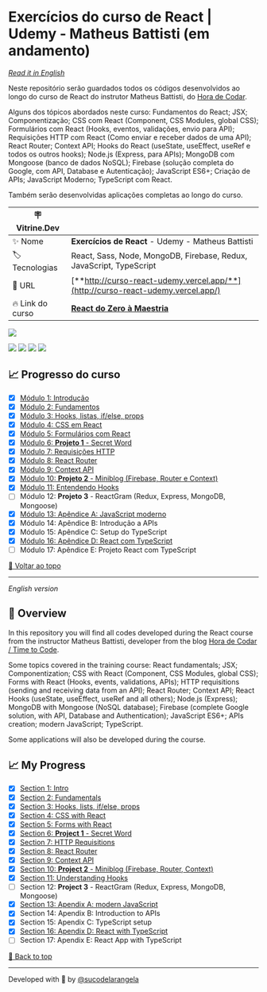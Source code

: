 <div id='top'>

# Exercícios do curso de React | Udemy - Matheus Battisti (em andamento)

</div>

_[Read it in English](#English)_

Neste repositório serão guardados todos os códigos desenvolvidos ao longo do curso de React do instrutor Matheus Battisti, do [Hora de Codar](https://www.horadecodar.com.br/).

Alguns dos tópicos abordados neste curso: Fundamentos do React; JSX; Componentização; CSS com React (Component, CSS Modules, global CSS); Formulários com React (Hooks, eventos, validações, envio para API); Requisições HTTP com React (Como enviar e receber dados de uma API); React Router; Context API; Hooks do React (useState, useEffect, useRef e todos os outros hooks); Node.js (Express, para APIs); MongoDB com Mongoose (banco de dados NoSQL); Firebase (solução completa do Google, com API, Database e Autenticação); JavaScript ES6+; Criação de APIs; JavaScript Moderno; TypeScript com React.

Também serão desenvolvidas aplicações completas ao longo do curso.

| 🪧 Vitrine.Dev   |                                                                                                                    |
| ---------------- | ------------------------------------------------------------------------------------------------------------------ |
| ✨ Nome          | **Exercícios de React** - Udemy - Matheus Battisti                                                                 |
| 🏷️ Tecnologias   | React, Sass, Node, MongoDB, Firebase, Redux, JavaScript, TypeScript                                                |
| 🚀 URL           | [**http://curso-react-udemy.vercel.app/**](http://curso-react-udemy.vercel.app/)                                   |
| 🔥 Link do curso | [**React do Zero à Maestria**](https://www.udemy.com/course/react-do-zero-a-maestria-c-hooks-router-api-projetos/) |

![](https://raw.githubusercontent.com/sucodelarangela/curso_react_udemy/main/10_MINIBLOG/miniblog/public/og-image.png#vitrinedev)

<div>
  <img src="https://img.shields.io/badge/React-20232A?style=for-the-badge&logo=react&logoColor=61DAFB"/>
  <img src="https://img.shields.io/badge/JavaScript-F7DF1E?style=for-the-badge&logo=javascript&logoColor=black">
  <img src="https://img.shields.io/badge/CSS3-1572B6?style=for-the-badge&logo=css3&logoColor=white">
  <a href="https://sass-lang.com/" target='_blank'><img src="https://img.shields.io/badge/sass-CC6699?style=for-the-badge&logo=sass&logoColor=white"/></a>
</div>

## 📈 Progresso do curso

<!-- prettier-ignore -->
- [x] [Módulo 1: Introdução](https://github.com/sucodelarangela/curso_react_udemy/tree/main/1_INTRO/hello-world)
- [x] [Módulo 2: Fundamentos](https://github.com/sucodelarangela/curso_react_udemy/tree/main/2_FUNDAMENTOS/fundamentos)
- [x] [Módulo 3: Hooks, listas, if/else, props](https://github.com/sucodelarangela/curso_react_udemy/tree/main/3_AVANCANDO_NO_REACT/avancando-react)
- [x] [Módulo 4: CSS em React](https://github.com/sucodelarangela/curso_react_udemy/tree/main/4_CSS_REACT)
- [x] [Módulo 5: Formulários com React](https://github.com/sucodelarangela/curso_react_udemy/tree/main/5_FORM_REACT/forms)
- [x] [Módulo 6: **Projeto 1** - Secret Word](https://github.com/sucodelarangela/curso_react_udemy/tree/main/6_SECRET_WORD/secretword)
- [x] [Módulo 7: Requisições HTTP](https://github.com/sucodelarangela/curso_react_udemy/tree/main/7_REQ_HTPP/httpreact)
- [x] [Módulo 8: React Router](https://github.com/sucodelarangela/curso_react_udemy/tree/main/8_REACT_ROUTER/reactrouter)
- [x] [Módulo 9: Context API](https://github.com/sucodelarangela/curso_react_udemy/tree/main/9_CONTEXT/context)
- [x] [Módulo 10: **Projeto 2** - Miniblog (Firebase, Router e Context)](https://github.com/sucodelarangela/curso_react_udemy/tree/main/10_MINIBLOG/miniblog)
- [x] [Módulo 11: Entendendo Hooks](https://github.com/sucodelarangela/curso_react_udemy/tree/main/11_HOOKS/reacthooks)
- [ ] Módulo 12: **Projeto 3** - ReactGram (Redux, Express, MongoDB, Mongoose)
- [x] [Módulo 13: Apêndice A: JavaScript moderno](https://github.com/sucodelarangela/curso_react_udemy/tree/main/13_ES6)
- [x] Módulo 14: Apêndice B: Introdução a APIs
- [x] Módulo 15: Apêndice C: Setup do TypeScript
- [x] [Módulo 16: Apêndice D: React com TypeScript](https://github.com/sucodelarangela/curso_react_udemy/tree/main/16_REACT_TS/react_com_ts)
- [ ] Módulo 17: Apêndice E: Projeto React com TypeScript

<a href='#top'>🔼 Voltar ao topo</a>

---

<div id="English">

_English version_

</div>

## 🔎 Overview

In this repository you will find all codes developed during the React course from the instructor Matheus Battisti, developer from the blog [Hora de Codar / Time to Code](https://www.horadecodar.com.br/).

Some topics covered in the training course: React fundamentals; JSX; Componentization; CSS with React (Component, CSS Modules, global CSS); Forms with React (Hooks, events, validations, APIs); HTTP requisitions (sending and receiving data from an API); React Router; Context API; React Hooks (useState, useEffect, useRef and all others); Node.js (Express); MongoDB with Mongoose (NoSQL database); Firebase (complete Google solution, with API, Database and Authentication); JavaScript ES6+; APIs creation; modern JavaScript; TypeScript.

Some applications will also be developed during the course.

## 📈 My Progress

<!-- prettier-ignore-->
- [x] [Section 1: Intro](https://github.com/sucodelarangela/curso_react_udemy/tree/main/1_INTRO/hello-world)
- [x] [Section 2: Fundamentals](https://github.com/sucodelarangela/curso_react_udemy/tree/main/2_FUNDAMENTOS/fundamentos)
- [x] [Section 3: Hooks, lists, if/else, props](https://github.com/sucodelarangela/curso_react_udemy/tree/main/3_AVANCANDO_NO_REACT/avancando-react)
- [x] [Section 4: CSS with React](https://github.com/sucodelarangela/curso_react_udemy/tree/main/4_CSS_REACT)
- [x] [Section 5: Forms with React](https://github.com/sucodelarangela/curso_react_udemy/tree/main/5_FORM_REACT/forms)
- [x] [Section 6: **Project 1** - Secret Word](https://github.com/sucodelarangela/curso_react_udemy/tree/main/6_SECRET_WORD/secretword)
- [x] [Section 7: HTTP Requisitions](https://github.com/sucodelarangela/curso_react_udemy/tree/main/7_REQ_HTPP/httpreact)
- [x] [Section 8: React Router](https://github.com/sucodelarangela/curso_react_udemy/tree/main/8_REACT_ROUTER/reactrouter)
- [x] [Section 9: Context API](https://github.com/sucodelarangela/curso_react_udemy/tree/main/9_CONTEXT/context)
- [x] [Section 10: **Project 2** - Miniblog (Firebase, Router, Context)](https://github.com/sucodelarangela/curso_react_udemy/tree/main/10_MINIBLOG/miniblog)
- [x] [Section 11: Understanding Hooks](https://github.com/sucodelarangela/curso_react_udemy/tree/main/11_HOOKS/reacthooks)
- [ ] Section 12: **Project 3** - ReactGram (Redux, Express, MongoDB, Mongoose)
- [x] [Section 13: Apendix A: modern JavaScript](https://github.com/sucodelarangela/curso_react_udemy/tree/main/13_ES6)
- [x] Section 14: Apendix B: Introduction to APIs
- [x] Section 15: Apendix C: TypeScript setup
- [x] [Section 16: Apendix D: React with TypeScript](https://github.com/sucodelarangela/curso_react_udemy/tree/main/16_REACT_TS/react_com_ts)
- [ ] Section 17: Apendix E: React App with TypeScript

<a href='#top'>🔼 Back to top</a>

---

Developed with 🧡 by [@sucodelarangela](https://angelacaldas.vercel.app)
